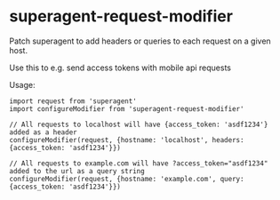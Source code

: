 # superagent-request-modifier

Patch superagent to add headers or queries to each request on a given host.

Use this to e.g. send access tokens with mobile api requests

Usage:

```
import request from 'superagent'
import configureModifier from 'superagent-request-modifier'

// All requests to localhost will have {access_token: 'asdf1234'} added as a header
configureModifier(request, {hostname: 'localhost', headers: {access_token: 'asdf1234'}})

// All requests to example.com will have ?access_token="asdf1234" added to the url as a query string
configureModifier(request, {hostname: 'example.com', query: {access_token: 'asdf1234'}})
```
